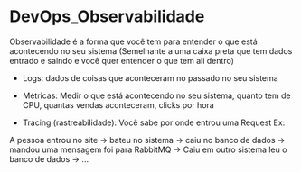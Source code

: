 # DevOps_Observabilidade

Observabilidade é a forma que você tem para entender o que está acontecendo no seu sistema (Semelhante a uma caixa preta que tem dados entrado e saindo e você quer entender o que tem ali dentro)

- Logs: dados de coisas que aconteceram no passado no seu sistema

- Métricas: Medir o que está acontecendo no seu sistema, quanto tem de CPU, quantas vendas aconteceram, clicks por hora

- Tracing (rastreabilidade): Você sabe por onde entrou uma Request
Ex:

A pessoa entrou no site -> bateu no sistema -> caiu no banco de dados -> mandou uma mensagem foi para RabbitMQ -> Caiu em outro sistema leu o banco de dados -> ...
